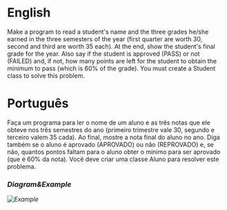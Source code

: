 # English
Make a program to read a student's name and the three grades he/she earned in the three semesters of the year (first quarter are worth 30, second and third are worth 35 each). At the end, show the student's final grade for the year. Also say if the student is approved (PASS) or not (FAILED) and, if not, how many points are left for the student to obtain the minimum to pass (which is 60% of the grade). You must create a Student class to solve this problem.

# Português
Faça um programa para ler o nome de um aluno e as três notas que ele obteve nos três semestres do ano (primeiro trimestre vale 30, segundo e terceiro valem 35 cada). Ao final, mostre a nota final do aluno no ano. Diga também se o aluno é aprovado (APROVADO) ou não (REPROVADO) e, se não, quantos pontos faltam para o aluno obter o mínimo para ser aprovado (que é 60% da nota). Você deve criar uma classe Aluno para resolver este problema.

### <i/>Diagram&Example
![Example](https://github.com/gabriel-asevedo/java-exercises/blob/main/Exercises/004/student/assets/student1.png)
